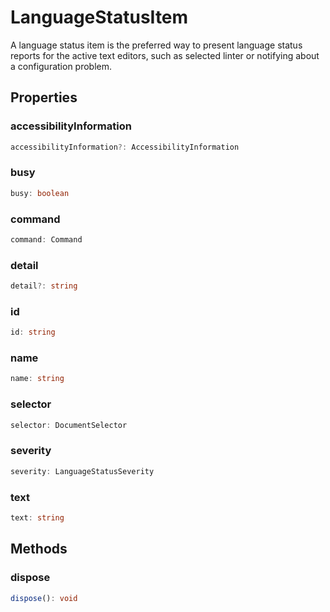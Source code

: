 # LanguageStatusItem

A language status item is the preferred way to present language status reports for the active text editors, such as selected linter or notifying about a configuration problem.

## Properties

### accessibilityInformation

```typescript
accessibilityInformation?: AccessibilityInformation
```

### busy

```typescript
busy: boolean
```

### command

```typescript
command: Command
```

### detail

```typescript
detail?: string
```

### id

```typescript
id: string
```

### name

```typescript
name: string
```

### selector

```typescript
selector: DocumentSelector
```

### severity

```typescript
severity: LanguageStatusSeverity
```

### text

```typescript
text: string
```

## Methods

### dispose

```typescript
dispose(): void
```

